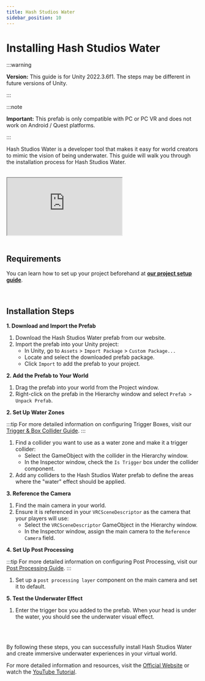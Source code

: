 ```yaml
---
title: Hash Studios Water
sidebar_position: 10
---
```


# Installing Hash Studios Water

:::warning

**Version:** This guide is for Unity 2022.3.6f1. The steps may be different in future versions of Unity.

:::

:::note

**Important:** This prefab is only compatible with PC or PC VR and does not work on Android / Quest platforms.

:::

Hash Studios Water is a developer tool that makes it easy for world creators to mimic the vision of being underwater. This guide will walk you through the installation process for Hash Studios Water.

<br/>

<div class="responsive-video">
  <iframe src="https://www.youtube.com/embed/87vhzI15c48" allow="accelerometer; autoplay; encrypted-media; gyroscope; picture-in-picture" allowfullscreen></iframe>
</div>

<br/>

## Requirements

You can learn how to set up your project beforehand at **[our project setup guide](/docs/general-concepts/settingupudon)**.

<br/>

## Installation Steps

**1. Download and Import the Prefab**

1. Download the Hash Studios Water prefab from our website.
2. Import the prefab into your Unity project:
   - In Unity, go to `Assets` > `Import Package` > `Custom Package...`
   - Locate and select the downloaded prefab package.
   - Click `Import` to add the prefab to your project.

**2. Add the Prefab to Your World**

1. Drag the prefab into your world from the Project window.
2. Right-click on the prefab in the Hierarchy window and select `Prefab > Unpack Prefab`.

**2. Set Up Water Zones**

:::tip
For more detailed information on configuring Trigger Boxes, visit our [Trigger & Box Collider Guide](/docs/general-concepts/triggerbox/).
:::

1. Find a collider you want to use as a water zone and make it a trigger collider:
   - Select the GameObject with the collider in the Hierarchy window.
   - In the Inspector window, check the `Is Trigger` box under the collider component.
2. Add any colliders to the Hash Studios Water prefab to define the areas where the "water" effect should be applied.

**3. Reference the Camera**

1. Find the main camera in your world.
2. Ensure it is referenced in your `VRCSceneDescriptor` as the camera that your players will use:
   - Select the `VRCSceneDescriptor` GameObject in the Hierarchy window.
   - In the Inspector window, assign the main camera to the `Reference Camera` field.

**4. Set Up Post Processing**

:::tip
For more detailed information on configuring Post Processing, visit our [Post Processing Guide](/docs/general-concepts/postprocessing/).
:::

1. Set up a `post processing layer` component on the main camera and set it to default.

**5. Test the Underwater Effect**

1. Enter the trigger box you added to the prefab. When your head is under the water, you should see the underwater visual effect.

<br/><br/>

By following these steps, you can successfully install Hash Studios Water and create immersive underwater experiences in your virtual world.

For more detailed information and resources, visit the [Official Website](https://hashstudiosllc.com/hashstudioswater) or watch the [YouTube Tutorial](https://www.youtube.com/watch?v=87vhzI15c48).
